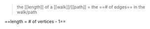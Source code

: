 >the [[length]] of a [[walk]]/[[path]] = the ==# of edges== in the walk/path

==length = # of vertices - 1== 